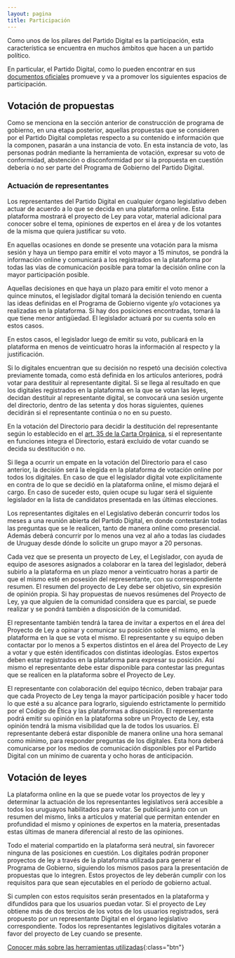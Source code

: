 ```yaml
---
layout: pagina
title: Participación
---
```


Como unos de los pilares del Partido Digital es la participación, esta característica se encuentra en muchos ámbitos que hacen a un partido político.

En particular, el Partido Digital, como lo pueden encontrar en sus [documentos oficiales](/documentacion) promueve y va a promover los siguientes espacios de participación.

## Votación de propuestas
Como se menciona en la sección anterior de construcción de programa de gobierno, en una etapa posterior, aquellas propuestas que se consideren por el Partido Digital completas respecto a su contenido e información que la componen, pasarán a una instancia de voto.
En esta instancia de voto, las personas podrán mediante la herramienta de votación, expresar su voto de conformidad, abstención o disconformidad por si la propuesta en cuestión debería o no ser parte del Programa de Gobierno del Partido Digital.

### Actuación de representantes
Los representantes del Partido Digital en cualquier órgano legislativo deben actuar de acuerdo a lo que se decida en una plataforma online. Esta plataforma mostrará el proyecto de Ley para votar, material adicional para conocer sobre el tema, opiniones de expertos en el área y de los votantes de la misma que quiera justificar su voto.

En aquellas ocasiones en donde se presente una votación para la misma sesión y haya un tiempo para emitir el voto mayor a 15 minutos, se pondrá la información online y comunicará a los registrados en la plataforma por todas las vías de comunicación posible para tomar la decisión online con la mayor participación posible.


Aquellas decisiones en que haya un plazo para emitir el voto menor a quince minutos, el legislador digital tomará la decisión teniendo en cuenta las ideas definidas en el Programa de Gobierno vigente y/o votaciones ya realizadas en la plataforma. Si hay dos posiciones encontradas, tomará la que tiene menor antigüedad. El legislador actuará por su cuenta solo en estos casos.

En estos casos, el legislador luego de emitir su voto, publicará en la plataforma en menos de veinticuatro horas la información al respecto y la justificación.

Si lo digitales encuentran que su decisión no respetó una decisión colectiva previamente tomada, como está definida en los artículos anteriores, podrá votar para destituir al representante digital. Si se llega al resultado en que los digitales registrados en la plataforma en la que se votan las leyes, decidan destituir al representante digital, se convocará una sesión urgente del directorio, dentro de las setenta y dos horas siguientes, quienes decidirán si el representante continúa o no en su puesto.

En la votación del Directorio para decidir la destitución del representante según lo establecido en el [art. 35 de la Carta Orgánica](/documentos/carta-organica#articulo-35), si el representante en funciones integra el Directorio, estará excluido de votar cuando se decida su destitución o no.

Si llega a ocurrir un empate en la votación del Directorio para el caso anterior, la decisión será la elegida en la plataforma de votación online por todos los digitales. En caso de que el legislador digital vote explícitamente en contra de lo que se decidió en la plataforma online, el mismo dejará el cargo. En caso de suceder esto, quien ocupe su lugar será el siguiente legislador en la lista de candidatos presentada en las últimas elecciones.

Los representantes digitales en el Legislativo deberán concurrir todos los meses a una reunión abierta del Partido Digital, en donde contestarán todas las preguntas que se le realicen, tanto de manera online como presencial. Además deberá concurrir por lo menos una vez al año a todas las ciudades de Uruguay desde dónde lo solicite un grupo mayor a 20 personas.

Cada vez que se presenta un proyecto de Ley, el Legislador, con ayuda de equipo de asesores asignados a colaborar en la tarea del legislador, deberá subirlo a la plataforma en un plazo menor a veinticuatro horas a partir de que el mismo esté en posesión del representante, con su correspondiente resumen. El resumen del proyecto de Ley debe ser objetivo, sin expresión de opinión propia. Si hay propuestas de nuevos resúmenes del Proyecto de Ley, ya que alguien de la comunidad considera que es parcial, se puede realizar y se pondrá también a disposición de la comunidad.

El representante también tendrá la tarea de invitar a expertos en el área del Proyecto de Ley a opinar y comunicar su posición sobre el mismo, en la plataforma en la que se vota el mismo. El representante y su equipo deben contactar por lo menos a 5 expertos distintos en el área del Proyecto de Ley a votar y que estén identificados con distintas ideologías. Estos expertos deben estar registrados en la plataforma para expresar su posición. Así mismo el representante debe estar disponible para contestar las preguntas que se realicen en la plataforma sobre el Proyecto de Ley.

El representante con colaboración del equipo técnico, deben trabajar para que cada Proyecto de Ley tenga la mayor participación posible y hacer todo lo que esté a su alcance para lograrlo, siguiendo estrictamente lo permitido por el Código de Ética y las plataformas a disposición. El representante podrá emitir su opinión en la plataforma sobre un Proyecto de Ley, esta opinión tendrá la misma visibilidad que la de todos los usuarios. El representante deberá estar disponible de manera online una hora semanal como mínimo, para responder preguntas de los digitales. Esta hora deberá comunicarse por los medios de comunicación disponibles por el Partido Digital con un mínimo de cuarenta y ocho horas de anticipación.

## Votación de leyes
La plataforma online en la que se puede votar los proyectos de ley y determinar la actuación de los representantes legislativos será accesible a todos los uruguayos habilitados para votar. Se publicará junto con un resumen del mismo, links a artículos y material que permitan entender en profundidad el mismo y opiniones de expertos en la materia, presentadas estas últimas de manera diferencial al resto de las opiniones.

Todo el material compartido en la plataforma será neutral, sin favorecer ninguna de las posiciones en cuestión. Los digitales podrán proponer proyectos de ley a través de la plataforma utilizada para generar el Programa de Gobierno, siguiendo los mismos pasos para la presentación de propuestas que lo integren. Estos proyectos de ley deberán cumplir con los requisitos para que sean ejecutables en el período de gobierno actual.

Si cumplen con estos requisitos serán presentados en la plataforma y difundidos para que los usuarios puedan votar. Si el proyecto de Ley obtiene más de dos tercios de los votos de los usuarios registrados, será propuesto por un representante Digital en el órgano legislativo correspondiente. Todos los representantes legislativos digitales votarán a favor del proyecto de Ley cuando se presente.

[Conocer más sobre las herramientas utilizadas](/plataforma#herramientas){:class="btn"}

